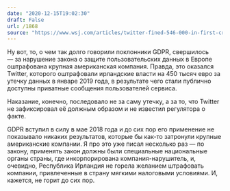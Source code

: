 ```yaml
---
date: "2020-12-15T19:02:30"
draft: False
url: /1868
source: "https://www.wsj.com/articles/twitter-fined-546-000-in-first-cross-border-gdpr-case-for-u-s-tech-firm-11608027373"
---
```


Ну вот, то, о чем так долго говорили поклонники GDPR, свершилось — за нарушение закона о защите пользовательских данных в Европе оштрафована крупная американская компания. Правда, это оказался Twitter, которого оштрафовали ирландские власти на 450 тысяч евро за утечку данных в январе 2019 года, в результате чего стали публично доступны приватные сообщения пользователей сервиса.

Наказание, конечно, последовало не за саму утечку, а за то, что Twitter не зафиксировал её должным образом и не известил регулятора о факте.

GDPR вступил в силу в мае 2018 года и до сих пор его применение не показывало никаких результатов, которые бы как-то затронули крупные американские компании. Я про это уже писал несколько раз — по закону, применять закон должны были специальные национальные органы страны, где инкорпорирована компания-нарушитель, и, очевидно, Республика Ирландия не горела желанием штрафовать компании, привлеченные в страну мягкими налоговыми условиями. И, кажется, не горит до сих пор.
